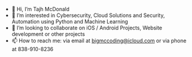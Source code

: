 - 👋 Hi, I’m Tajh McDonald
- 👀 I’m interested in Cybersecurity, Cloud Solutions and Security, Automation using Python and Machine Learning
- 💞️ I’m looking to collaborate on iOS / Android Projects, Website development or other projects
- 📫 How to reach me: via email at bigmccoding@icloud.com or via phone at 838-910-8236

<!---
TajhMcDonald/TajhMcDonald is a ✨ special ✨ repository because its `README.md` (this file) appears on your GitHub profile.
You can click the Preview link to take a look at your changes.
--->
